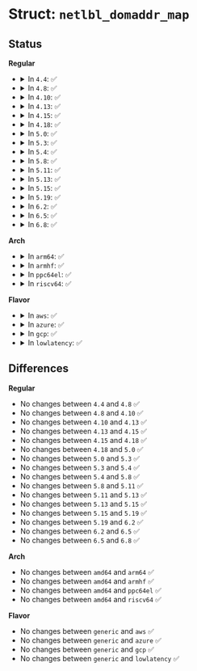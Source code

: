 # Struct: <code>netlbl_domaddr_map</code>

## Status
<b>Regular</b>
<ul>
<li>
<details>
<summary>In <code>4.4</code>: ✅</summary>

```c
struct netlbl_domaddr_map {
    struct list_head list4;
    struct list_head list6;
};
```
</details>
</li>
<li>
<details>
<summary>In <code>4.8</code>: ✅</summary>

```c
struct netlbl_domaddr_map {
    struct list_head list4;
    struct list_head list6;
};
```
</details>
</li>
<li>
<details>
<summary>In <code>4.10</code>: ✅</summary>

```c
struct netlbl_domaddr_map {
    struct list_head list4;
    struct list_head list6;
};
```
</details>
</li>
<li>
<details>
<summary>In <code>4.13</code>: ✅</summary>

```c
struct netlbl_domaddr_map {
    struct list_head list4;
    struct list_head list6;
};
```
</details>
</li>
<li>
<details>
<summary>In <code>4.15</code>: ✅</summary>

```c
struct netlbl_domaddr_map {
    struct list_head list4;
    struct list_head list6;
};
```
</details>
</li>
<li>
<details>
<summary>In <code>4.18</code>: ✅</summary>

```c
struct netlbl_domaddr_map {
    struct list_head list4;
    struct list_head list6;
};
```
</details>
</li>
<li>
<details>
<summary>In <code>5.0</code>: ✅</summary>

```c
struct netlbl_domaddr_map {
    struct list_head list4;
    struct list_head list6;
};
```
</details>
</li>
<li>
<details>
<summary>In <code>5.3</code>: ✅</summary>

```c
struct netlbl_domaddr_map {
    struct list_head list4;
    struct list_head list6;
};
```
</details>
</li>
<li>
<details>
<summary>In <code>5.4</code>: ✅</summary>

```c
struct netlbl_domaddr_map {
    struct list_head list4;
    struct list_head list6;
};
```
</details>
</li>
<li>
<details>
<summary>In <code>5.8</code>: ✅</summary>

```c
struct netlbl_domaddr_map {
    struct list_head list4;
    struct list_head list6;
};
```
</details>
</li>
<li>
<details>
<summary>In <code>5.11</code>: ✅</summary>

```c
struct netlbl_domaddr_map {
    struct list_head list4;
    struct list_head list6;
};
```
</details>
</li>
<li>
<details>
<summary>In <code>5.13</code>: ✅</summary>

```c
struct netlbl_domaddr_map {
    struct list_head list4;
    struct list_head list6;
};
```
</details>
</li>
<li>
<details>
<summary>In <code>5.15</code>: ✅</summary>

```c
struct netlbl_domaddr_map {
    struct list_head list4;
    struct list_head list6;
};
```
</details>
</li>
<li>
<details>
<summary>In <code>5.19</code>: ✅</summary>

```c
struct netlbl_domaddr_map {
    struct list_head list4;
    struct list_head list6;
};
```
</details>
</li>
<li>
<details>
<summary>In <code>6.2</code>: ✅</summary>

```c
struct netlbl_domaddr_map {
    struct list_head list4;
    struct list_head list6;
};
```
</details>
</li>
<li>
<details>
<summary>In <code>6.5</code>: ✅</summary>

```c
struct netlbl_domaddr_map {
    struct list_head list4;
    struct list_head list6;
};
```
</details>
</li>
<li>
<details>
<summary>In <code>6.8</code>: ✅</summary>

```c
struct netlbl_domaddr_map {
    struct list_head list4;
    struct list_head list6;
};
```
</details>
</li>
</ul>
<b>Arch</b>
<ul>
<li>
<details>
<summary>In <code>arm64</code>: ✅</summary>

```c
struct netlbl_domaddr_map {
    struct list_head list4;
    struct list_head list6;
};
```
</details>
</li>
<li>
<details>
<summary>In <code>armhf</code>: ✅</summary>

```c
struct netlbl_domaddr_map {
    struct list_head list4;
    struct list_head list6;
};
```
</details>
</li>
<li>
<details>
<summary>In <code>ppc64el</code>: ✅</summary>

```c
struct netlbl_domaddr_map {
    struct list_head list4;
    struct list_head list6;
};
```
</details>
</li>
<li>
<details>
<summary>In <code>riscv64</code>: ✅</summary>

```c
struct netlbl_domaddr_map {
    struct list_head list4;
    struct list_head list6;
};
```
</details>
</li>
</ul>
<b>Flavor</b>
<ul>
<li>
<details>
<summary>In <code>aws</code>: ✅</summary>

```c
struct netlbl_domaddr_map {
    struct list_head list4;
    struct list_head list6;
};
```
</details>
</li>
<li>
<details>
<summary>In <code>azure</code>: ✅</summary>

```c
struct netlbl_domaddr_map {
    struct list_head list4;
    struct list_head list6;
};
```
</details>
</li>
<li>
<details>
<summary>In <code>gcp</code>: ✅</summary>

```c
struct netlbl_domaddr_map {
    struct list_head list4;
    struct list_head list6;
};
```
</details>
</li>
<li>
<details>
<summary>In <code>lowlatency</code>: ✅</summary>

```c
struct netlbl_domaddr_map {
    struct list_head list4;
    struct list_head list6;
};
```
</details>
</li>
</ul>

## Differences
<b>Regular</b>
<ul>
<li>
No changes between <code>4.4</code> and <code>4.8</code> ✅
</li>
<li>
No changes between <code>4.8</code> and <code>4.10</code> ✅
</li>
<li>
No changes between <code>4.10</code> and <code>4.13</code> ✅
</li>
<li>
No changes between <code>4.13</code> and <code>4.15</code> ✅
</li>
<li>
No changes between <code>4.15</code> and <code>4.18</code> ✅
</li>
<li>
No changes between <code>4.18</code> and <code>5.0</code> ✅
</li>
<li>
No changes between <code>5.0</code> and <code>5.3</code> ✅
</li>
<li>
No changes between <code>5.3</code> and <code>5.4</code> ✅
</li>
<li>
No changes between <code>5.4</code> and <code>5.8</code> ✅
</li>
<li>
No changes between <code>5.8</code> and <code>5.11</code> ✅
</li>
<li>
No changes between <code>5.11</code> and <code>5.13</code> ✅
</li>
<li>
No changes between <code>5.13</code> and <code>5.15</code> ✅
</li>
<li>
No changes between <code>5.15</code> and <code>5.19</code> ✅
</li>
<li>
No changes between <code>5.19</code> and <code>6.2</code> ✅
</li>
<li>
No changes between <code>6.2</code> and <code>6.5</code> ✅
</li>
<li>
No changes between <code>6.5</code> and <code>6.8</code> ✅
</li>
</ul>
<b>Arch</b>
<ul>
<li>
No changes between <code>amd64</code> and <code>arm64</code> ✅
</li>
<li>
No changes between <code>amd64</code> and <code>armhf</code> ✅
</li>
<li>
No changes between <code>amd64</code> and <code>ppc64el</code> ✅
</li>
<li>
No changes between <code>amd64</code> and <code>riscv64</code> ✅
</li>
</ul>
<b>Flavor</b>
<ul>
<li>
No changes between <code>generic</code> and <code>aws</code> ✅
</li>
<li>
No changes between <code>generic</code> and <code>azure</code> ✅
</li>
<li>
No changes between <code>generic</code> and <code>gcp</code> ✅
</li>
<li>
No changes between <code>generic</code> and <code>lowlatency</code> ✅
</li>
</ul>
